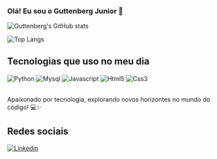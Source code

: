 ### Olá! Eu sou o Guttenberg Junior 👋

![Guttenberg's GitHub stats](https://github-readme-stats.vercel.app/api?username=GuttenbergJr&show_icons=true&theme=dark)

![Top Langs](https://github-readme-stats.vercel.app/api/top-langs/?username=GuttenbergJr&layout=compact&theme=dark)

<h2> Tecnologias que uso no meu dia </h2> 

<div style="display: inline_block">
    <img align="Center" alt="Python" src="https://img.shields.io/badge/Python-3776AB?style=for-the-badge&logo=python&logoColor=white">
    <img align="Center" alt="Mysql" src="https://img.shields.io/badge/MySQL-005C84?style=for-the-badge&logo=mysql&logoColor=white">
    <img align="Center" alt="Javascript" src="https://img.shields.io/badge/JavaScript-F7DF1E?style=for-the-badge&logo=javascript&logoColor=black">
    <img align="Center" alt="Html5" src="https://img.shields.io/badge/HTML5-E34F26?style=for-the-badge&logo=html5&logoColor=white">
    <img align="Center" alt="Css3" src="https://img.shields.io/badge/CSS3-1572B6?style=for-the-badge&logo=css3&logoColor=white">
</div></br>

Apaixonado por tecnologia, explorando novos horizontes no mundo do código! 💻✨ 

<h2 >Redes sociais </h2>

[![Linkedin](https://img.shields.io/badge/LinkedIn-0077B5?style=for-the-badge&logo=linkedin&logoColor=white)](https://www.linkedin.com/in/guttenberg-junior-820352268/)

